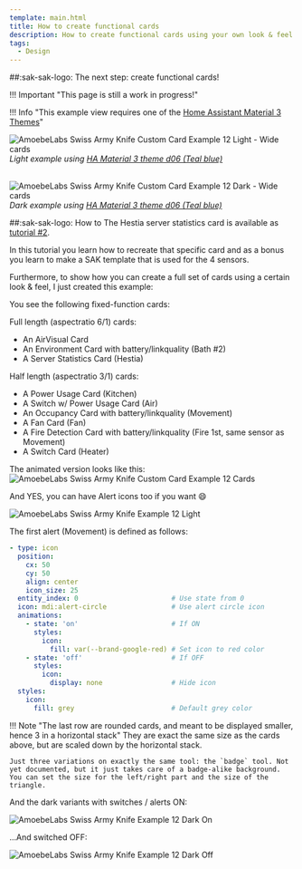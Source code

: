 ```yaml
---
template: main.html
title: How to create functional cards
description: How to create functional cards using your own look & feel is not very difficult. One example based on example 12 is shown here...
tags:
  - Design
---
```

<!-- GT/GL -->

##:sak-sak-logo: The next step: create functional cards!

!!! Important "This page is still a work in progress!"


!!! Info "This example view requires one of the [Home Assistant Material 3 Themes][ham3-url]"

![AmoebeLabs Swiss Army Knife Custom Card Example 12 Light - Wide cards]
_Light example using [HA Material 3 theme d06 (Teal blue)][ham3-d06-url]_

<br>![AmoebeLabs Swiss Army Knife Custom Card Example 12 Dark - Wide cards]
_Dark example using [HA Material 3 theme d06 (Teal blue)][ham3-d06-url]_


##:sak-sak-logo: How to
The Hestia server statistics card is available as [tutorial \#2][Swiss Army Knife Tutorial 02].

In this tutorial you learn how to recreate that specific card and as a bonus you learn to make a SAK template that is used for the 4 sensors.

Furthermore, to show how you can create a full set of cards using a certain look & feel, I just created this example:

You see the following fixed-function cards:

Full length (aspectratio 6/1) cards:

- An AirVisual Card
- An Environment Card with battery/linkquality (Bath \#2)
- A Server Statistics Card (Hestia)

Half length (aspectratio 3/1) cards:

- A Power Usage Card (Kitchen)
- A Switch w/ Power Usage Card (Air)
- An Occupancy Card with battery/linkquality (Movement)
- A Fan Card (Fan)
- A Fire Detection Card with battery/linkquality (Fire 1st, same sensor as Movement)
- A Switch Card (Heater)

The animated version looks like this:
![AmoebeLabs Swiss Army Knife Custom Card Example 12 Cards]


And YES, you can have Alert icons too if you want :smile:

![AmoebeLabs Swiss Army Knife Example 12 Light]

The first alert (Movement) is defined as follows:
```yaml linenums="1"
- type: icon
  position:
    cx: 50
    cy: 50
    align: center
    icon_size: 25
  entity_index: 0                       # Use state from 0
  icon: mdi:alert-circle                # Use alert circle icon
  animations:
    - state: 'on'                       # If ON
      styles:
        icon:
          fill: var(--brand-google-red) # Set icon to red color
    - state: 'off'                      # If OFF
      styles:
        icon:
          display: none                 # Hide icon
  styles:
    icon:
      fill: grey                        # Default grey color
```

!!! Note "The last row are rounded cards, and meant to be displayed smaller, hence 3 in a horizontal stack"
    They are exact the same size as the cards above, but are scaled down by the horizontal stack.
    
    Just three variations on exactly the same tool: the `badge` tool. Not yet documented, but it just takes care of a badge-alike background.
    You can set the size for the left/right part and the size of the triangle.

And the dark variants with switches / alerts ON:

![AmoebeLabs Swiss Army Knife Example 12 Dark On]

...And switched OFF:

![AmoebeLabs Swiss Army Knife Example 12 Dark Off]

<!-- Image references -->

[AmoebeLabs Swiss Army Knife Custom Card Example 12]: ../assets/screenshots/sak-example-12.png
[AmoebeLabs Swiss Army Knife Custom Card Example 12 Light - Wide cards]: ../assets/screenshots/sak-example-12-m3-d06-light.png "Swiss Army Knife Example 12 - Wide cards, light theme"
[AmoebeLabs Swiss Army Knife Custom Card Example 12 Dark - Wide cards]: ../assets/screenshots/sak-example-12-m3-d06-dark.png "Swiss Army Knife Example 12 - Wide cards, dark theme"
[AmoebeLabs Swiss Army Knife Custom Card Example 12 Cards]: ../assets/screenshots/swiss-army-knife-example-12c-800x800.gif

[AmoebeLabs Swiss Army Knife Example 12 Alert Icons]: ../assets/screenshots/swiss-army-knife-example-12-alert-icons.png
[AmoebeLabs Swiss Army Knife Example 12 Light]: ../assets/screenshots/swiss-army-knife-example-12d-light.png
[AmoebeLabs Swiss Army Knife Example 12 Dark On]: ../assets/screenshots/swiss-army-knife-example-12d-dark-on.png
[AmoebeLabs Swiss Army Knife Example 12 Dark Off]: ../assets/screenshots/swiss-army-knife-example-12d-dark-off.png

<!--- Internal References... --->
[Swiss Army Knife Tutorial 02]: ../tutorials/10-step-tutorial-02-intro.md

<!--- External References... --->

[ham3-d06-url]: https://material3-themes-manual.amoebelabs.com/examples/material3-example-theme-d06-tealblue/
[ham3-url]: https://material3-themes-manual.amoebelabs.com/
[ham3-c12-url]: https://material3-themes-manual.amoebelabs.com/examples/material3-example-theme-c12-magenta/